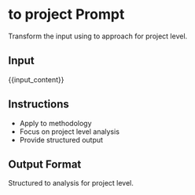 # to project Prompt

Transform the input using to approach for project level.

## Input
{{input_content}}

## Instructions
- Apply to methodology
- Focus on project level analysis  
- Provide structured output

## Output Format
Structured to analysis for project level.